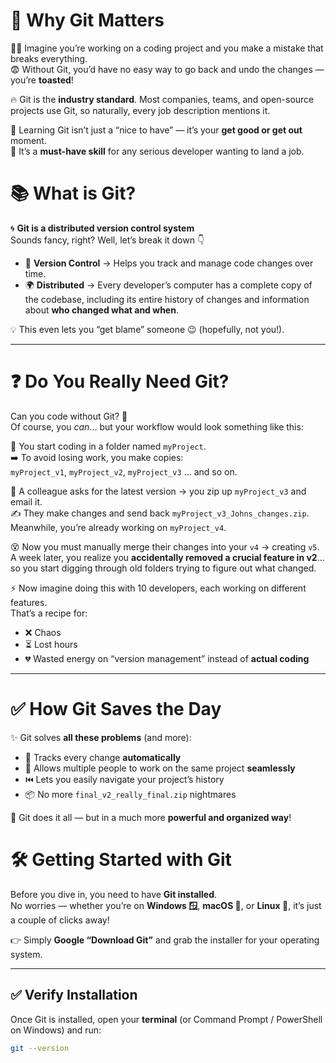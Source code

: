 # 🚀 Why Git Matters

👨‍💻 Imagine you’re working on a coding project and you make a mistake that breaks everything.  
😨 Without Git, you’d have no easy way to go back and undo the changes — you’re **toasted**!  

🔥 Git is the **industry standard**. Most companies, teams, and open-source projects use Git, so naturally, every job description mentions it.  

🎯 Learning Git isn’t just a “nice to have” — it’s your **get good or get out** moment.  
💼 It’s a **must-have skill** for any serious developer wanting to land a job.

# 📚 What is Git?

🌀 **Git is a distributed version control system**  
Sounds fancy, right? Well, let’s break it down 👇  

- 📝 **Version Control** → Helps you track and manage code changes over time.  
- 🌍 **Distributed** → Every developer’s computer has a complete copy of the codebase, including its entire history of changes and information about **who changed what and when**.  

💡 This even lets you “get blame” someone 😉 (hopefully, not you!).

---

# ❓ Do You Really Need Git?

Can you code without Git? 🤔  
Of course, you *can*… but your workflow would look something like this:  

📂 You start coding in a folder named `myProject`.  
➡️ To avoid losing work, you make copies:  
`myProject_v1`, `myProject_v2`, `myProject_v3` … and so on.  

📧 A colleague asks for the latest version → you zip up `myProject_v3` and email it.  
✍️ They make changes and send back `myProject_v3_Johns_changes.zip`.  
Meanwhile, you’re already working on `myProject_v4`.  

😵 Now you must manually merge their changes into your `v4` → creating `v5`.  
A week later, you realize you **accidentally removed a crucial feature in v2**… so you start digging through old folders trying to figure out what changed.  

⚡ Now imagine doing this with 10 developers, each working on different features.  
That’s a recipe for:  
- ❌ Chaos  
- ⏳ Lost hours  
- 💔 Wasted energy on “version management” instead of **actual coding**  

---

# ✅ How Git Saves the Day

✨ Git solves **all these problems** (and more):  

- 🔄 Tracks every change **automatically**  
- 👥 Allows multiple people to work on the same project **seamlessly**  
- ⏮️ Lets you easily navigate your project’s history  
- 📦 No more `final_v2_really_final.zip` nightmares  

💪 Git does it all — but in a much more **powerful and organized way**!

# 🛠️ Getting Started with Git

Before you dive in, you need to have **Git installed**.  
No worries — whether you’re on **Windows 🪟**, **macOS 🍎**, or **Linux 🐧**, it’s just a couple of clicks away!  

👉 Simply **Google “Download Git”** and grab the installer for your operating system.  

---

## ✅ Verify Installation

Once Git is installed, open your **terminal** (or Command Prompt / PowerShell on Windows) and run:

```bash
git --version
